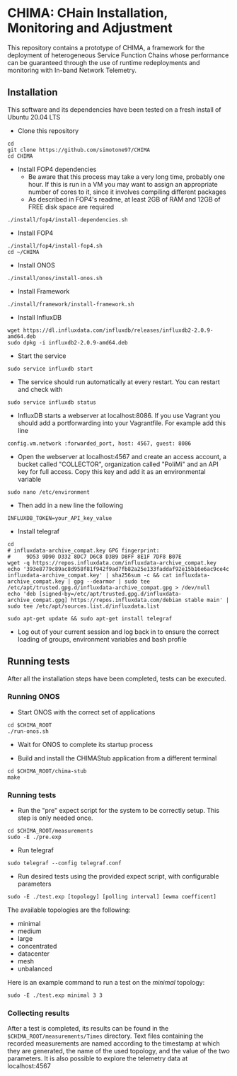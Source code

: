 # CHIMA: CHain Installation, Monitoring and Adjustment

This repository contains a prototype of CHIMA, a framework for the deployment of heterogeneous Service Function Chains whose performance can be guaranteed through the use of runtime redeployments and monitoring with In-band Network Telemetry.

## Installation
This software and its dependencies have been tested on a fresh install of Ubuntu 20.04 LTS

- Clone this repository
```
cd
git clone https://github.com/simotone97/CHIMA
cd CHIMA
```

- Install FOP4 dependencies
    - Be aware that this process may take a very long time, probably one hour. If this is run in a VM you may want to assign an appropriate number of cores to it, since it involves compiling different packages
    - As described in FOP4's readme, at least 2GB of RAM and 12GB of FREE disk space are required
```
./install/fop4/install-dependencies.sh
```

- Install FOP4
```
./install/fop4/install-fop4.sh
cd ~/CHIMA
```

- Install ONOS
```
./install/onos/install-onos.sh
```

- Install Framework
```
./install/framework/install-framework.sh
```

- Install InfluxDB
```
wget https://dl.influxdata.com/influxdb/releases/influxdb2-2.0.9-amd64.deb
sudo dpkg -i influxdb2-2.0.9-amd64.deb
```
- Start the service
```
sudo service influxdb start
```
- The service should run automatically at every restart. You can restart and check with
```
sudo service influxdb status
```
- InfluxDB starts a webserver at localhost:8086. If you use Vagrant you should add a portforwarding into your Vagrantfile. For example add this line
```
config.vm.network :forwarded_port, host: 4567, guest: 8086
```
- Open the webserver at localhost:4567 and create an access account, a bucket called "COLLECTOR", organization called "PoliMi" and an API key for full access. Copy this key and add it as an environmental variable
```
sudo nano /etc/environment
```
- Then add in a new line the following
```
INFLUXDB_TOKEN=your_API_key_value
```
- Install telegraf
```
cd
# influxdata-archive_compat.key GPG fingerprint:
#     9D53 9D90 D332 8DC7 D6C8 D3B9 D8FF 8E1F 7DF8 B07E
wget -q https://repos.influxdata.com/influxdata-archive_compat.key
echo '393e8779c89ac8d958f81f942f9ad7fb82a25e133faddaf92e15b16e6ac9ce4c influxdata-archive_compat.key' | sha256sum -c && cat influxdata-archive_compat.key | gpg --dearmor | sudo tee /etc/apt/trusted.gpg.d/influxdata-archive_compat.gpg > /dev/null
echo 'deb [signed-by=/etc/apt/trusted.gpg.d/influxdata-archive_compat.gpg] https://repos.influxdata.com/debian stable main' | sudo tee /etc/apt/sources.list.d/influxdata.list

sudo apt-get update && sudo apt-get install telegraf
```
- Log out of your current session and log back in to ensure the correct loading of groups, environment variables and bash profile


## Running tests
After all the installation steps have been completed, tests can be executed.

### Running ONOS
- Start ONOS with the correct set of applications
```
cd $CHIMA_ROOT
./run-onos.sh
```

- Wait for ONOS to complete its startup process

- Build and install the CHIMAStub application from a different terminal
```
cd $CHIMA_ROOT/chima-stub
make
```

### Running tests
- Run the "pre" expect script for the system to be correctly setup. This step is only needed once.
```
cd $CHIMA_ROOT/measurements
sudo -E ./pre.exp
```

- Run telegraf
```
sudo telegraf --config telegraf.conf
```

- Run desired tests using the provided expect script, with configurable parameters
```
sudo -E ./test.exp [topology] [polling interval] [ewma coefficent]
```

The available topologies are the following:
- minimal
- medium
- large
- concentrated
- datacenter
- mesh
- unbalanced

Here is an example command to run a test on the _minimal_ topology:
```
sudo -E ./test.exp minimal 3 3
```

### Collecting results
After a test is completed, its results can be found in the `$CHIMA_ROOT/measurements/Times` directory.
Text files containing the recorded measurements are named according to the timestamp at which they are generated, the name of the used topology, and the value of the two parameters. It is also possible to explore the telemetry data at localhost:4567
